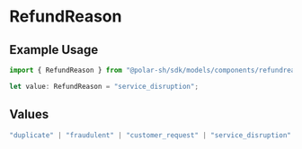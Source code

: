 # RefundReason

## Example Usage

```typescript
import { RefundReason } from "@polar-sh/sdk/models/components/refundreason.js";

let value: RefundReason = "service_disruption";
```

## Values

```typescript
"duplicate" | "fraudulent" | "customer_request" | "service_disruption" | "satisfaction_guarantee" | "other"
```